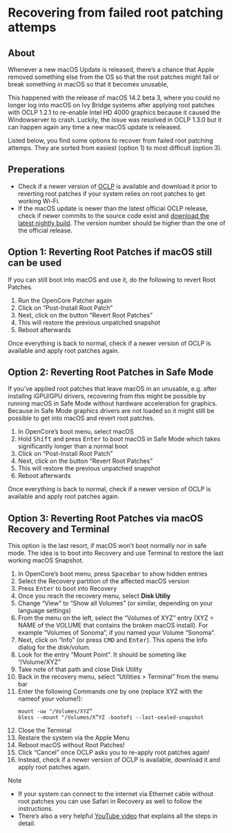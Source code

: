 # Recovering from failed root patching attemps

## About
Whenever a new macOS Update is released, there’s a chance that Apple removed something else from the OS so that the root patches might fail or break something in macOS so that it becomes unusable,

This happened with the release of macOS 14.2 beta 3, where you could no longer log into macOS on Ivy Bridge systems after applying root patches with OCLP 1.2.1 to re-enable Intel HD 4000 graphics because it caused the Windowserver to crash. Luckily, the issue was resolved in OCLP 1.3.0 but it can happen again any time a new macOS update is released.

Listed below, you find some options to recover from failed root patching attemps. They are sorted from easiest (option 1) to most difficult (option 3).

## Preperations
- Check if a newer version of [OCLP](https://github.com/dortania/OpenCore-Legacy-Patcher/releases) is available and download it prior to reverting root patches if your system relies on root patches to get working Wi-Fi.
- If the macOS update is newer than the latest official OCLP release, check if newer commits to the source code exist and [download the latest nightly build](https://github.com/dortania/OpenCore-Legacy-Patcher/blob/main/SOURCE.md). The version number should be higher than the one of the official release.

## Option 1: Reverting Root Patches if macOS still can be used
If you can still boot into macOS and use it, do the following to revert Root Patches.

1. Run the OpenCore Patcher again
2. Click on “Post-Install Root Patch”
3. Next, click on the button “Revert Root Patches”
4. This will restore the previous unpatched snapshot
5. Reboot afterwards

Once everything is back to normal, check if a newer version of OCLP is available and apply root patches again.

## Option 2: Reverting Root Patches in Safe Mode
If you’ve applied root patches that leave macOS in an unusable, e.g. after installng iGPU/GPU drivers, recovering from this might be possible by running macOS in Safe Mode without hardware acceleration for graphics. Because in Safe Mode graphics drivers are not loaded so it might still be possible to get into macOS and revert root patches.

1. In OpenCore’s boot menu, select macOS
2. Hold <kbd>Shift</kbd> and press <kbd>Enter</kbd> to boot macOS in Safe Mode which takes significantly longer than a normal boot
3. Click on “Post-Install Root Patch”
4. Next, click on the button “Revert Root Patches”
5. This will restore the previous unpatched snapshot
6. Reboot afterwards

Once everything is back to normal, check if a newer version of OCLP is available and apply root patches again.

## Option 3: Reverting Root Patches via macOS Recovery and Terminal
This option is the last resort, if macOS won’t boot normally nor in safe mode. The idea is to boot into Recovery and use Terminal to restore the last working macOS Snapshot.

1. In OpenCore’s boot menu, press <kbd>Spacebar</kbd> to show hidden entries
2. Select the Recovery partition of the affected macOS version
3. Press <kbd>Enter</kbd> to boot into Recovery
4. Once you reach the recovery menu, select **Disk Utiliy**
5. Change “View” to “Show all Volumes” (or similar, depending on your language settings)
6. From the menu on the left, select the “Volumes of XYZ” entry (XYZ = NAME of the VOLUME that contains the broken macOS install). For example “Volumes of Sonoma”, if you named your Volume “Sonoma”.
7. Next, click on “Info” (or press <kbd>CMD</kbd> and <kbd>Enter</kbd>). This opens the Info dialog for the disk/volum.
8. Look for the entry “Mount Point”. It should be someting like “/Volume/XYZ”
9. Take note of that path and close Disk Utility
10. Back in the recovery menu, select “Utilities > Terminal” from the menu bar
11. Enter the following Commands one by one (replace XYZ with the nameof your volume!): 
    ```
    mount -uw "/Volumes/XYZ”
    bless --mount "/Volumes/X”YZ -bootefi --last-sealed-snapshot
    ```
12. Close the Terminal
13. Restare the system via the Apple Menu
14. Reboot macOS without Root Patches!
15. Click “Cancel” once OCLP asks you to re-apply root patches again!
16. Instead, check if a newer version of OCLP is available, download it and apply root patches again.

> [!NOTE]
>
> - If your system can connect to the internet via Ethernet cable without root patches you can use Safari in Recovery as well to follow the instructions.
> - There’s also a very helpful [YouTube video](https://youtu.be/mNcjmvzS0Vo?si=OtNeB4r1q3s3sW9T) that explains all the steps in detail.
